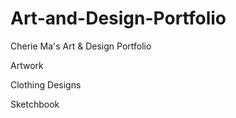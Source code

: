 # Art-and-Design-Portfolio
Cherie Ma's Art & Design Portfolio

Artwork



Clothing Designs



Sketchbook
